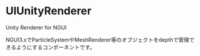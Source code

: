 UIUnityRenderer
===============

Unity Renderer for NGUI

NGUI3.xでParticleSystemやMeshRenderer等のオブジェクトをdepthで管理できるようにするコンポーネントです。

